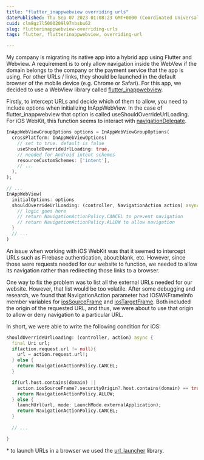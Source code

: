 ```yaml
---
title: "flutter_inappwebview overriding urls"
datePublished: Thu Sep 07 2023 01:08:23 GMT+0000 (Coordinated Universal Time)
cuid: clm8gz7l5000209l97nbsbu62
slug: flutterinappwebview-overriding-urls
tags: flutter, flutterinappwebview, overriding-url

---
```


My company is migrating its native app into a hybrid app using Flutter and Webview. A requirement is to only allow navigation inside the WebVew if the domain belongs to the company or the payment service that the app is using. For other URLs / links, they should be launched in the default browser of the mobile device (e.g. Chrome or Safari). For this app, we decided to use a WebView library called [flutter\_inappwebview](https://pub.dev/packages/flutter_inappwebview).

Firstly, to intercept URLs and decide which of them to allow, you need to include options when initializing InAppWebView. In the case of flutter\_inappwebview that option is called useShouldOverrideUrlLoading. For iOS WebKit, this function seems to interact with [navigationDelegate](https://developer.apple.com/documentation/webkit/wknavigationdelegate).

```dart
InAppWebViewGroupOptions options = InAppWebViewGroupOptions(
  crossPlatform: InAppWebViewOptions(
    // set to true. default is false
    useShouldOverrideUrlLoading: true,
    // needed for Android intent schemes
    resourceCustomSchemes: ['intent'],
    // ...
  ),
);

// ...
InAppWebView(
  initialOptions: options
  shouldOverrideUrlLoading: (controller, NavigationAction action) async {
    // logic goes here
    // return NavigationActionPolicy.CANCEL to prevent navigation
    // return NavigationActionPolicy.ALLOW to allow navigation
  }
  // ...
)
```

An issue when working with iOS WebKit was that it seemed to intercept URLs such as Firebase authentication, about:blank, etc. However, since those were requests needed for our website to function, we needed to allow its navigation rather than redirecting those links to a browser.

One way to fix the problem was to list all the external URLs needed for our website. However, that list would be too volatile. After some debugging and research, we found that NavigationAction parameter had IOSWKFrameInfo member variables for [iosSourceFrame](https://developer.apple.com/documentation/webkit/wknavigationaction/1401926-sourceframe) and [iosTargetFrame](https://developer.apple.com/documentation/webkit/wknavigationaction/1401918-targetframe). Both included the origin of the requested URL, and thus, we were about to use that origin to allow or deny navigation to a particular URL.

In short, we were able to write the following condition for iOS:

```dart
shouldOverrideUrlLoading: (controller, action) async {
  final Uri url;
  if(action.request.url != null){
    url = action.request.url!;
  } else {
    return NavigationActionPolicy.CANCEL;
  }

  if(url.host.contains(domain) || 
    action.iosSourceFrame?.securityOrigin?.host.contains(domain) == true) {
    return NavigationActionPolicy.ALLOW;  
  } else {
    launchUrl(url, mode: LaunchMode.externalApplication);
    return NavigationActionPolicy.CANCEL;  
  }
  
  // ...

}
```

\* to launch URLs in a browser we used the [url\_launcher](https://pub.dev/packages/url_launcher) library.